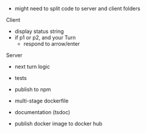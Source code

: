 - might need to split code to server and client folders

Client
- display status string
- if p1 or p2, and your Turn
    - respond to arrow/enter

Server
- next turn logic
- tests

- publish to npm
- multi-stage dockerfile
- documentation (tsdoc)
- publish docker image to docker hub
